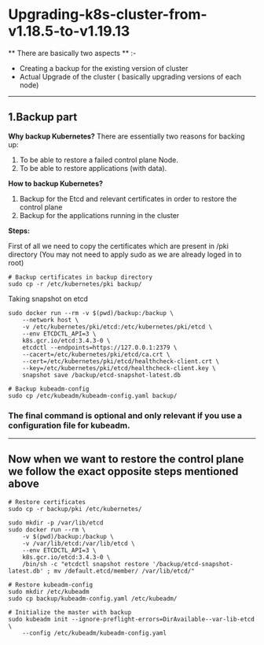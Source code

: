 # Upgrading-k8s-cluster-from-v1.18.5-to-v1.19.13
** There are basically two aspects ** :-
+ Creating a backup for the existing version of cluster
+ Actual Upgrade of the cluster ( basically upgrading versions of each node)
---
## 1.Backup part
**Why backup Kubernetes?**
There are essentially two reasons for backing up:
1. To be able to restore a failed control plane Node.
2. To be able to restore applications (with data).

**How to backup Kubernetes?**

1. Backup for the Etcd and relevant certificates in order to restore the control plane
2. Backup for the applications running in the cluster

**Steps:**
 
 First of all we need to copy the certificates which are present in /pki directory (You may not need to apply sudo as we are already loged in to root)
```
# Backup certificates in backup directory
sudo cp -r /etc/kubernetes/pki backup/
```
Taking snapshot on etcd
```
sudo docker run --rm -v $(pwd)/backup:/backup \
    --network host \
    -v /etc/kubernetes/pki/etcd:/etc/kubernetes/pki/etcd \
    --env ETCDCTL_API=3 \
    k8s.gcr.io/etcd:3.4.3-0 \
    etcdctl --endpoints=https://127.0.0.1:2379 \
    --cacert=/etc/kubernetes/pki/etcd/ca.crt \
    --cert=/etc/kubernetes/pki/etcd/healthcheck-client.crt \
    --key=/etc/kubernetes/pki/etcd/healthcheck-client.key \
    snapshot save /backup/etcd-snapshot-latest.db
```

```
# Backup kubeadm-config
sudo cp /etc/kubeadm/kubeadm-config.yaml backup/
```
### The final command is optional and only relevant if you use a configuration file for kubeadm.
---
## Now when we want to restore the control plane we follow the exact opposite steps mentioned above
```
# Restore certificates
sudo cp -r backup/pki /etc/kubernetes/
```

```# Restore etcd backup
sudo mkdir -p /var/lib/etcd
sudo docker run --rm \
    -v $(pwd)/backup:/backup \
    -v /var/lib/etcd:/var/lib/etcd \
    --env ETCDCTL_API=3 \
    k8s.gcr.io/etcd:3.4.3-0 \
    /bin/sh -c "etcdctl snapshot restore '/backup/etcd-snapshot-latest.db' ; mv /default.etcd/member/ /var/lib/etcd/"
```

```
# Restore kubeadm-config
sudo mkdir /etc/kubeadm
sudo cp backup/kubeadm-config.yaml /etc/kubeadm/
```

```
# Initialize the master with backup
sudo kubeadm init --ignore-preflight-errors=DirAvailable--var-lib-etcd \
    --config /etc/kubeadm/kubeadm-config.yaml
```
